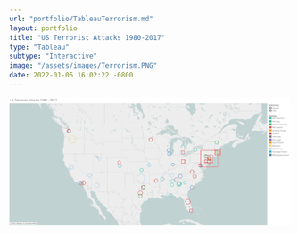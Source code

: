 ```yaml
---
url: "portfolio/TableauTerrorism.md"
layout: portfolio
title: "US Terrorist Attacks 1980-2017"
type: "Tableau"
subtype: "Interactive"
image: "/assets/images/Terrorism.PNG"
date: 2022-01-05 16:02:22 -0800
---
```



[![US Terrorist Attacks 1980-2017](\assets\images\Terrorism.png)](https://public.tableau.com/views/USTerroristAttacks1990-2017/Timeline?:language=en-US&:display_count=n&:origin=viz_share_link)
